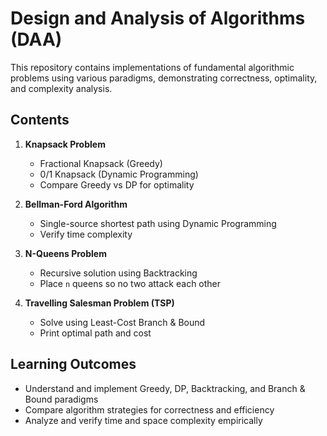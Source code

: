 # Design and Analysis of Algorithms (DAA)

This repository contains implementations of fundamental algorithmic problems using various paradigms, demonstrating correctness, optimality, and complexity analysis.

## Contents

1. **Knapsack Problem**
   - Fractional Knapsack (Greedy)
   - 0/1 Knapsack (Dynamic Programming)
   - Compare Greedy vs DP for optimality

2. **Bellman-Ford Algorithm**
   - Single-source shortest path using Dynamic Programming
   - Verify time complexity

3. **N-Queens Problem**
   - Recursive solution using Backtracking
   - Place `n` queens so no two attack each other

4. **Travelling Salesman Problem (TSP)**
   - Solve using Least-Cost Branch & Bound
   - Print optimal path and cost

## Learning Outcomes
- Understand and implement Greedy, DP, Backtracking, and Branch & Bound paradigms
- Compare algorithm strategies for correctness and efficiency
- Analyze and verify time and space complexity empirically
